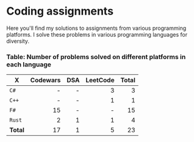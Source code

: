 # Coding assignments

Here you'll find my solutions to assignments from various programming platforms.
I solve these problems in various programming languages for diversity.

### Table: Number of problems solved on different platforms in each language

| X | Codewars | DSA | LeetCode | Total |
| - |  -: | -: | -: | -: |
| `C#` | - | - | 3 | 3
| `C++` | - | - | 1 | 1
| `F#` | 15 | - | - | 15
| `Rust` | 2 | 1 | 1 | 4
| **Total** | 17 | 1 | 5 | 23 |